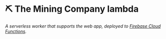 # ⛏ The Mining Company lambda

*A serverless worker that supports the web app, deployed to [Firebase Cloud Functions](https://firebase.google.com/docs/functions).*

